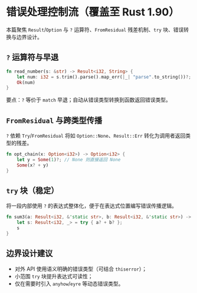 # 错误处理控制流（覆盖至 Rust 1.90）

本篇聚焦 `Result`/`Option` 与 `?` 运算符、`FromResidual` 残差机制、`try` 块、错误转换与边界设计。

## `?` 运算符与早退

```rust
fn read_number(s: &str) -> Result<i32, String> {
    let num: i32 = s.trim().parse().map_err(|_| "parse".to_string())?;
    Ok(num)
}
```

要点：`?` 等价于 `match` 早退；自动从错误类型转换到函数返回错误类型。

## `FromResidual` 与跨类型传播

`?` 依赖 `Try`/`FromResidual` 将如 `Option::None`、`Result::Err` 转化为调用者返回类型的残差。

```rust
fn opt_chain(x: Option<i32>) -> Option<i32> {
    let y = Some(1)?; // None 则直接返回 None
    Some(x? + y)
}
```

## `try` 块（稳定）

将一段内部使用 `?` 的表达式整体化，便于在表达式位置编写错误传播逻辑。

```rust
fn sum3(a: Result<i32, &'static str>, b: Result<i32, &'static str>) -> Result<i32, &'static str> {
    let s: Result<i32, _> = try { a? + b? };
    s
}
```

## 边界设计建议

- 对外 API 使用语义明确的错误类型（可结合 `thiserror`）；
- 小范围 `try` 块提升表达式可读性；
- 仅在需要时引入 `anyhow`/`eyre` 等动态错误类型。

